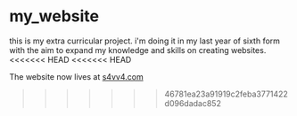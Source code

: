 # my_website

this is my extra curricular project. i'm doing it in my last year of sixth form with the aim to expand my knowledge and skills on creating websites.
<<<<<<< HEAD
<<<<<<< HEAD

The website now lives at 
<a href="http://s4vv4.com"> s4vv4.com</a>
>>>>>>> 46781ea23a91919c2feba3771422d096dadac852
